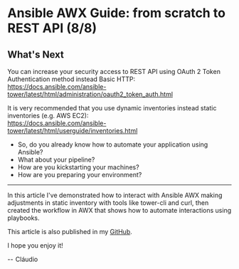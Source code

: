 # Ansible AWX Guide: from scratch to REST API (8/8)

## What's Next

You can increase your security access to REST API using OAuth 2 Token Authentication method instead Basic HTTP:  
<https://docs.ansible.com/ansible-tower/latest/html/administration/oauth2_token_auth.html>

It is very recommended that you use dynamic inventories instead static inventories (e.g. AWS EC2):  
<https://docs.ansible.com/ansible-tower/latest/html/userguide/inventories.html>

- So, do you already know how to automate your application using Ansible?
- What about your pipeline?
- How are you kickstarting your machines?
- How are you preparing your environment?

---

In this article I've demonstrated how to interact with Ansible AWX making adjustments in static inventory with tools like tower-cli and curl, then created the workflow in AWX that shows how to automate interactions using playbooks.

This article is also published in my [GitHub](https://github.com/cdomingos/article-towerawx-restapi-inventory).

I hope you enjoy it!

--  Cláudio
